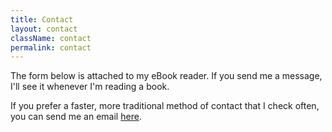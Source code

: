 ```yaml
---
title: Contact
layout: contact
className: contact
permalink: contact
---
```


The form below is attached to my eBook reader. If you send me a message, I'll see it whenever I'm reading a book.

If you prefer a faster, more traditional method of contact that I check often, you can send me an email <a href="mailto:email@javier.computer">here</a>.
